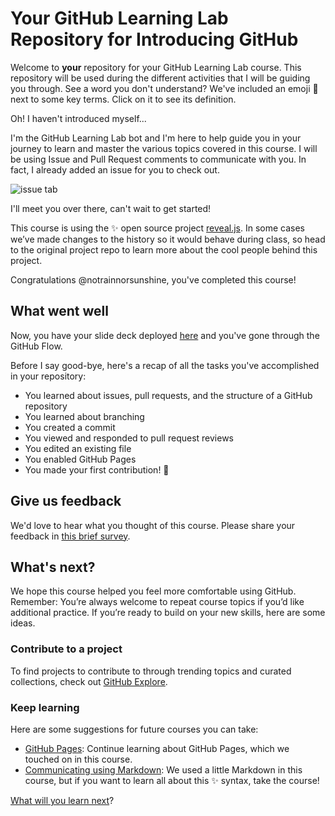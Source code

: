 # Your GitHub Learning Lab Repository for Introducing GitHub

Welcome to **your** repository for your GitHub Learning Lab course. This repository will be used during the different activities that I will be guiding you through. See a word you don't understand? We've included an emoji 📖 next to some key terms. Click on it to see its definition.

Oh! I haven't introduced myself...

I'm the GitHub Learning Lab bot and I'm here to help guide you in your journey to learn and master the various topics covered in this course. I will be using Issue and Pull Request comments to communicate with you. In fact, I already added an issue for you to check out.

![issue tab](https://lab.github.com/public/images/issue_tab.png)

I'll meet you over there, can't wait to get started!

This course is using the :sparkles: open source project [reveal.js](https://github.com/hakimel/reveal.js/). In some cases we’ve made changes to the history so it would behave during class, so head to the original project repo to learn more about the cool people behind this project.

Congratulations @notrainnorsunshine, you've completed this course!

## What went well

Now, you have your slide deck deployed [here](https://notrainnorsunshine.github.io/github-slideshow/) and you've gone through the GitHub Flow.

Before I say good-bye, here's a recap of all the tasks you've accomplished in your repository:

- You learned about issues, pull requests, and the structure of a GitHub repository
- You learned about branching
- You created a commit
- You viewed and responded to pull request reviews
- You edited an existing file
- You enabled GitHub Pages
- You made your first contribution! :tada:  

## Give us feedback

We'd love to hear what you thought of this course. Please share your feedback in [this brief survey](https://www.surveymonkey.com/r/intro-to-github-1).

## What's next?

We hope this course helped you feel more comfortable using GitHub. Remember: You’re always welcome to repeat course topics if you’d like additional practice. If you’re ready to build on your new skills, here are some ideas.

### Contribute to a project

To find projects to contribute to through trending topics and curated collections, check out [GitHub Explore](https://github.com/explore).

### Keep learning

Here are some suggestions for future courses you can take:
- [GitHub Pages](https://lab.github.com/githubtraining/github-pages): Continue learning about GitHub Pages, which we touched on in this course.
- [Communicating using Markdown](https://lab.github.com/githubtraining/communicating-using-markdown): We used a little Markdown in this course, but if you want to learn all about this :sparkles: syntax, take the course!

[What will you learn next](https://lab.github.com/courses)?
